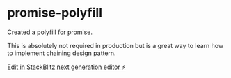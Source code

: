 # promise-polyfill

Created a polyfill for promise.

This is absolutely not required in production but is a great way to learn
how to implement chaining design pattern.



[Edit in StackBlitz next generation editor ⚡️](https://stackblitz.com/~/github.com/pushkar8723/promise-polyfill)